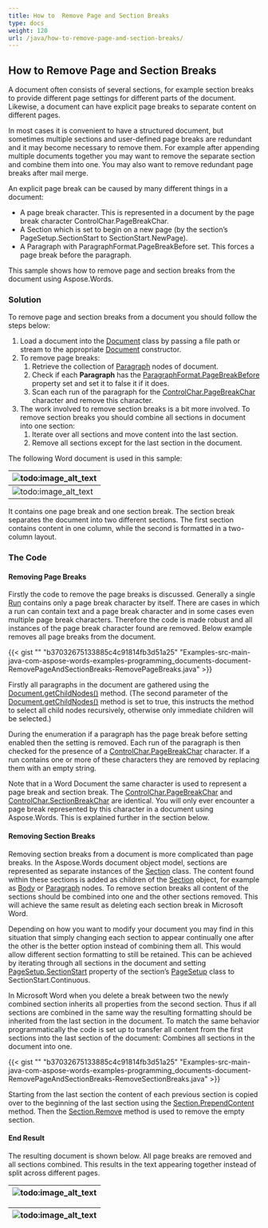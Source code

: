 ```yaml
---
title: How to  Remove Page and Section Breaks
type: docs
weight: 120
url: /java/how-to-remove-page-and-section-breaks/
---
```


## **How to Remove Page and Section Breaks**
A document often consists of several sections, for example section breaks to provide different page settings for different parts of the document. Likewise, a document can have explicit page breaks to separate content on different pages.

In most cases it is convenient to have a structured document, but sometimes multiple sections and user-defined page breaks are redundant and it may become necessary to remove them. For example after appending multiple documents together you may want to remove the separate section and combine them into one. You may also want to remove redundant page breaks after mail merge.

An explicit page break can be caused by many different things in a document:

- A page break character. This is represented in a document by the page break character ControlChar.PageBreakChar.
- A Section which is set to begin on a new page (by the section’s PageSetup.SectionStart to SectionStart.NewPage).
- A Paragraph with ParagraphFormat.PageBreakBefore set. This forces a page break before the paragraph.

This sample shows how to remove page and section breaks from the document using Aspose.Words.
### **Solution**
To remove page and section breaks from a document you should follow the steps below:

1. Load a document into the [Document](http://www.aspose.com/api/java/words/com.aspose.words/classes/Document) class by passing a file path or stream to the appropriate [Document](http://www.aspose.com/api/java/words/com.aspose.words/classes/Document) constructor.
1. To remove page breaks:
   1. Retrieve the collection of [Paragraph](http://www.aspose.com/api/java/words/com.aspose.words/classes/Paragraph) nodes of document.
   1. Check if each **Paragraph** has the [ParagraphFormat.PageBreakBefore](http://www.aspose.com/api/java/words/com.aspose.words/classes/paragraphformat/properties/getPageBreakBefore\(\)/) property set and set it to false it if it does.
   1. Scan each run of the paragraph for the [ControlChar.PageBreakChar](http://www.aspose.com/api/java/words/com.aspose.words/classes/ControlChar) character and remove this character.
1. The work involved to remove section breaks is a bit more involved. To remove section breaks you should combine all sections in document into one section:
   1. Iterate over all sections and move content into the last section.
   1. Remove all sections except for the last section in the document.

The following Word document is used in this sample:

|![todo:image_alt_text](http://i.imgur.com/ECtaukb.png)|
| :- |
|![todo:image_alt_text](http://i.imgur.com/Whn34k2.png)|
It contains one page break and one section break. The section break separates the document into two different sections. The first section contains content in one column, while the second is formatted in a two-column layout.
### **The Code**
#### **Removing Page Breaks**
Firstly the code to remove the page breaks is discussed. Generally a single [Run](http://www.aspose.com/api/java/words/com.aspose.words/classes/Run) contains only a page break character by itself. There are cases in which a run can contain text and a page break character and in some cases even multiple page break characters. Therefore the code is made robust and all instances of the page break character found are removed. Below example removes all page breaks from the document.

{{< gist "" "b37032675133885c4c91814fb3d51a25" "Examples-src-main-java-com-aspose-words-examples-programming_documents-document-RemovePageAndSectionBreaks-RemovePageBreaks.java" >}}

Firstly all paragraphs in the document are gathered using the [Document.getChildNodes()](http://www.aspose.com/api/java/words/com.aspose.words/classes/document/methods/getChildNodes\(\)/) method. (The second parameter of the [Document.getChildNodes()](http://www.aspose.com/api/java/words/com.aspose.words/classes/document/methods/getChildNodes\(\)/) method is set to true, this instructs the method to select all child nodes recursively, otherwise only immediate children will be selected.)

During the enumeration if a paragraph has the page break before setting enabled then the setting is removed. Each run of the paragraph is then checked for the presence of a [ControlChar.PageBreakChar](http://www.aspose.com/api/java/words/com.aspose.words/classes/ControlChar) character. If a run contains one or more of these characters they are removed by replacing them with an empty string.

Note that in a Word Document the same character is used to represent a page break and section break. The [ControlChar.PageBreakChar](http://www.aspose.com/api/java/words/com.aspose.words/classes/ControlChar) and [ControlChar.SectionBreakChar](http://www.aspose.com/api/java/words/com.aspose.words/classes/ControlChar) are identical. You will only ever encounter a page break represented by this character in a document using Aspose.Words. This is explained further in the section below.
#### **Removing Section Breaks**
Removing section breaks from a document is more complicated than page breaks. In the Aspose.Words document object model, sections are represented as separate instances of the [Section](http://www.aspose.com/api/java/words/com.aspose.words/classes/Section) class. The content found within these sections is added as children of the [Section](http://www.aspose.com/api/java/words/com.aspose.words/classes/Section) object, for example as [Body](http://www.aspose.com/api/java/words/com.aspose.words/classes/Body) or [Paragraph](http://www.aspose.com/api/java/words/com.aspose.words/classes/Paragraph) nodes. To remove section breaks all content of the sections should be combined into one and the other sections removed. This will achieve the same result as deleting each section break in Microsoft Word.

Depending on how you want to modify your document you may find in this situation that simply changing each section to appear continually one after the other is the better option instead of combining them all. This would allow different section formatting to still be retained. This can be achieved by iterating through all sections in the document and setting [PageSetup.SectionStart](http://www.aspose.com/api/java/words/com.aspose.words/classes/pagesetup/methods/getSectionStart\(\)/) property of the section’s [PageSetup](http://www.aspose.com/api/java/words/com.aspose.words/classes/PageSetup) class to SectionStart.Continuous.

In Microsoft Word when you delete a break between two the newly combined section inherits all properties from the second section. Thus if all sections are combined in the same way the resulting formatting should be inherited from the last section in the document. To match the same behavior programmatically the code is set up to transfer all content from the first sections into the last section of the document: Combines all sections in the document into one.

{{< gist "" "b37032675133885c4c91814fb3d51a25" "Examples-src-main-java-com-aspose-words-examples-programming_documents-document-RemovePageAndSectionBreaks-RemoveSectionBreaks.java" >}}

Starting from the last section the content of each previous section is copied over to the beginning of the last section using the [Section.PrependContent](http://www.aspose.com/api/java/words/com.aspose.words/classes/section/methods/prependContent\(com.aspose.words.Section\)/) method. Then the [Section.Remove](http://www.aspose.com/api/java/words/com.aspose.words/classes/section/methods/remove\(\)/) method is used to remove the empty section.
#### **End Result**
The resulting document is shown below. All page breaks are removed and all sections combined. This results in the text appearing together instead of split across different pages.

|![todo:image_alt_text](http://i.imgur.com/KnRR4ih.png)|
| :- |


|![todo:image_alt_text](http://i.imgur.com/cHtaxeW.png)|
| :- |

